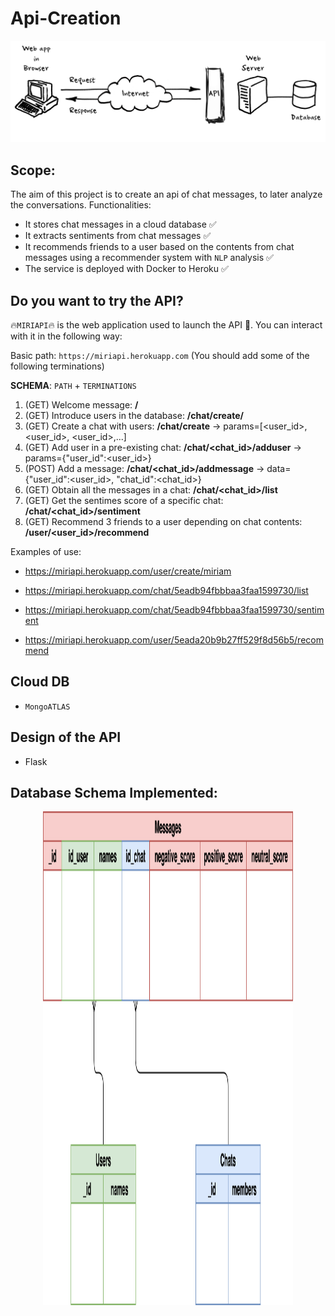 # Api-Creation

<p align="center">
 <img src="./images/api.png"/>
</p>

## Scope:

The aim of this project is to create an api of chat messages, to later analyze the conversations. Functionalities:

- It stores chat messages in a cloud database ✅
- It extracts sentiments from chat messages ✅
- It recommends friends to a user based on the contents from chat messages using a recommender system with `NLP` analysis ✅
- The service is deployed with Docker to Heroku ✅

## Do you want to try the API? 

🔥`MIRIAPI`🔥 is the web application used to launch the API 🚀. You can interact with it in the following way:

Basic path: `https://miriapi.herokuapp.com` (You should add some of the following terminations)

**SCHEMA**: `PATH` + `TERMINATIONS` 

1) (GET) Welcome message: **/**
2) (GET) Introduce users in the database: **/chat/create/<name>** 
3) (GET) Create a chat with users: **/chat/create** -> params=[<user_id>, <user_id>, <user_id>,...]
4) (GET) Add user in a pre-existing chat: **/chat/<chat_id>/adduser** -> params={"user_id":<user_id>}
5) (POST) Add a message: **/chat/<chat_id>/addmessage** -> data={"user_id":<user_id>, "chat_id":<chat_id>}
6) (GET) Obtain all the messages in a chat: **/chat/<chat_id>/list**
7) (GET) Get the sentimes score of a specific chat: **/chat/<chat_id>/sentiment**
8) (GET) Recommend 3 friends to a user depending on chat contents: **/user/<user_id>/recommend**

Examples of use:

- https://miriapi.herokuapp.com/user/create/miriam 

- https://miriapi.herokuapp.com/chat/5eadb94fbbbaa3faa1599730/list 

- https://miriapi.herokuapp.com/chat/5eadb94fbbbaa3faa1599730/sentiment

- https://miriapi.herokuapp.com/user/5eada20b9b27ff529f8d56b5/recommend

## Cloud DB 

- `MongoATLAS`

## Design of the API

- Flask 

## Database Schema Implemented:

<p align="center">
 <img src="./images/db.png" width="400" height="790"/>
</p>

